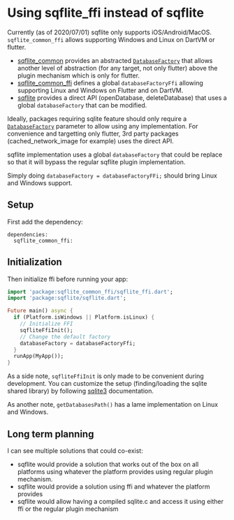 # Using sqflite_ffi instead of sqflite

Currently (as of 2020/07/01) sqflite only supports iOS/Android/MacOS. `sqflite_common_ffi` allows supporting Windows and Linux
on DartVM or flutter.

* [sqflite_common](https://pub.dev/packages/sqflite_common) provides an abstracted [`DatabaseFactory`](https://pub.dev/documentation/sqflite_common/latest/sqlite_api/DatabaseFactory-class.html) that allows another level
  of abstraction (for any target, not only flutter) above the plugin mechanism which is only for flutter.
* [sqflite_common_ffi](https://pub.dev/packages/sqflite_common_ffi) defines a global `databaseFactoryFfi` allowing supporting Linux and Windows on Flutter and on DartVM.
* [sqflite](https://pub.dev/packages/sqflite) provides a direct API (openDatabase, deleteDatabase) that uses a global `databaseFactory` that can be modified.

Ideally, packages requiring sqlite feature should only require a [`DatabaseFactory`](https://pub.dev/documentation/sqflite_common/latest/sqlite_api/DatabaseFactory-class.html) parameter to allow using any implementation.
For convenience and targetting only flutter, 3rd party packages (cached_network_image for example) uses the direct API.

sqflite implementation uses a global `databaseFactory` that could be replace so that it will bypass the regular sqflite
plugin implementation.

Simply doing `databaseFactory = databaseFactoryFFi;` should bring Linux and Windows support.

## Setup

First add the dependency:

```
dependencies:
  sqflite_common_ffi:
```

## Initialization

Then initialize ffi before running your app:

```dart
import 'package:sqflite_common_ffi/sqflite_ffi.dart';
import 'package:sqflite/sqflite.dart';

Future main() async {
  if (Platform.isWindows || Platform.isLinux) {
    // Initialize FFI
    sqfliteFfiInit();
    // Change the default factory
    databaseFactory = databaseFactoryFfi;
  }
  runApp(MyApp());
}
```

As a side note, `sqfliteFfiInit` is only made to be convenient during development. You can customize the setup (finding/loading the sqlite shared library) by
following [sqlite3](https://pub.dev/packages/sqlite3) documentation.

As another note, `getDatabasesPath()` has a lame implementation on Linux and Windows.

## Long term planning

I can see multiple solutions that could co-exist:
* sqflite would provide a solution that works out of the box on all platforms using whatever the platform provides using regular plugin mechanism.
* sqflite would provide a solution using ffi and whatever the platform provides
* sqflite would allow having a compiled sqlite.c and access it using either ffi or the regular plugin mechanism
